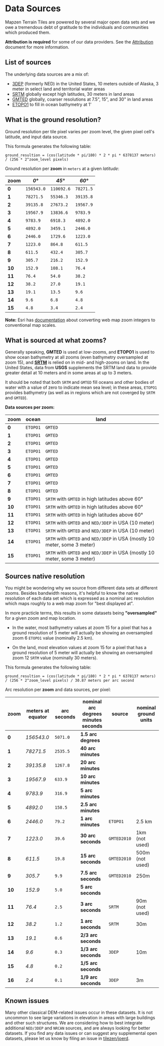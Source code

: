 # Data Sources

Mapzen Terrain Tiles are powered by several major open data sets and we owe a tremendous debt of gratitude to the individuals and communities which produced them.

**Attribution is required** for some of our data providers. See the [Attribution](attribution.md) document for more information.

## List of sources

The underlying data sources are a mix of:

- [3DEP](http://nationalmap.gov/elevation.html) (formerly NED) in the United States, 10 meters outside of Alaska, 3 meter in select land and territorial water areas
- [SRTM](https://lta.cr.usgs.gov/SRTM) globally except high latitudes, 30 meters in land areas
- [GMTED](http://topotools.cr.usgs.gov/gmted_viewer/) globally, coarser resolutions at 7.5", 15", and 30" in land areas
- [ETOPO1](https://www.ngdc.noaa.gov/mgg/global/global.html) to fill in ocean bathymetry at 1'


## What is the ground resolution?

Ground resolution per tile pixel varies per zoom level, the given pixel cell's latitude, and input data source.

This formula generates the following table:

`ground_resultion = (cos(latitude * pi/180) * 2 * pi * 6378137 meters) / (256 * 2^zoom_level pixels)`

Ground resolution per **zoom** in `meters` at a given _latitude_:

zoom   | _0°_       | _45°_      | _60°_
------ | ---------- | ---------- | ---------
**0**  | `156543.0` | `110692.6` | `78271.5`
**1**  | `78271.5`  | `55346.3`  | `39135.8`
**2**  | `39135.8`  | `27673.2`  | `19567.9`
**3**  | `19567.9`  | `13836.6`  | `9783.9`
**4**  | `9783.9`   | `6918.3`   | `4892.0`
**5**  | `4892.0`   | `3459.1`   | `2446.0`
**6**  | `2446.0`   | `1729.6`   | `1223.0`
**7**  | `1223.0`   | `864.8`    | `611.5`
**8**  | `611.5`    | `432.4`    | `305.7`
**9**  | `305.7`    | `216.2`    | `152.9`
**10** | `152.9`    | `108.1`    | `76.4`
**11** | `76.4`     | `54.0`     | `38.2`
**12** | `38.2`     | `27.0`     | `19.1`
**13** | `19.1`     | `13.5`     | `9.6`
**14** | `9.6`      | `6.8`      | `4.8`
**15** | `4.8`      | `3.4`      | `2.4`

**Note:** Esri has  [documentation](https://blogs.esri.com/esri/arcgis/2009/03/19/how-can-you-tell-what-map-scales-are-shown-for-online-maps/) about converting web map zoom integers to conventional map scales.

## What is sourced at what zooms?

Generally speaking, **GMTED** is used at low-zooms, and **ETOPO1** is used to show ocean bathymetry at all zooms (even bathymetry oversampled at zoom 15), and **[SRTM](http://www2.jpl.nasa.gov/srtm/)** is relied on in mid- and high-zooms on land. In the United States, data from **USGS** supplements the SRTM land data to provide greater detail at 10 meters and in some areas at up to 3 meters.

It should be noted that both `SRTM` and `GMTED` fill oceans and other bodies of water with a value of zero to indicate mean sea level; in these areas, `ETOPO1` provides bathymetry (as well as in regions which are not coverged by `SRTM` and `GMTED`).

**Data sources per zoom:**

zoom   | ocean    | land
------ | -------- | -------
**0**  | `ETOPO1` | `GMTED`
**1**  | `ETOPO1` | `GMTED`
**2**  | `ETOPO1` | `GMTED`
**3**  | `ETOPO1` | `GMTED`
**4**  | `ETOPO1` | `GMTED`
**5**  | `ETOPO1` | `GMTED`
**6**  | `ETOPO1` | `GMTED`
**7**  | `ETOPO1` | `GMTED`
**8**  | `ETOPO1` | `GMTED`
**9**  | `ETOPO1` | `SRTM` with `GMTED` in high latitudes above 60°
**10** | `ETOPO1` | `SRTM` with `GMTED` in high latitudes above 60°
**11** | `ETOPO1` | `SRTM` with `GMTED` in high latitudes above 60°
**12** | `ETOPO1` | `SRTM` with `GMTED` and `NED/3DEP` in USA (10 meter)
**13** | `ETOPO1` | `SRTM` with `GMTED` and `NED/3DEP` in USA (10 meter)
**14** | `ETOPO1` | `SRTM` with `GMTED` and `NED/3DEP` in USA (mostly 10 meter, some 3 meter)
**15** | `ETOPO1` | `SRTM` with `GMTED` and `NED/3DEP` in USA (mostly 10 meter, some 3 meter)

## Sources native resolution

You might be wondering why we source from different data sets at different zooms. Besides bandwidth reasons, it's helpful to know the native resolution of each data set which is expressed as a nominal arc resolution which maps roughly to a web map zoom for "best displayed at".

In more practicle terms, this results in some datasets being **"oversampled"** for a given zoom and map location.

* In the water, most bathymetry values at zoom 15 for a pixel that has a ground resolution of 5 meter will actually be showing an oversampled zoom 6 `ETOPO1` value (nominally 2.5 km).

* On the land, most elevation values at zoom 15 for a pixel that has a ground resolution of 5 meter will actually be showing an oversampled zoom 12 `SRTM` value (nominally 30 meters).

This formula generates the following table:

`ground_resultion = (cos(latitude * pi/180) * 2 * pi * 6378137 meters) / (256 * 2^zoom_level pixels) / 30.87 meters per arc second`

Arc resolution per **zoom** and data sources, per pixel:

zoom   | meters at equator     | arc seconds     | nominal arc degrees minutes seconds            | source      | nominal ground units
-----  | ---------- | -------- | ------------------- | --------    | --------------------
**0**  | _156543.0_ | `5071.0` | **1.5 arc degrees**  |             |
**1**  | _78271.5_  | `2535.5` | **40 arc minutes**   |             |
**2**  | _39135.8_  | `1267.8` | **20 arc minutes**   |             |
**3**  | _19567.9_  | `633.9`  | **10 arc minutes**   |             |
**4**  | _9783.9_   | `316.9`  | **5 arc minutes**    |             |
**5**  | _4892.0_   | `158.5`  | **2.5 arc minutes**  |             |
**6**  | _2446.0_   | `79.2`   | **1 arc minutes**    | `ETOPO1`    | 2.5 km
**7**  | _1223.0_   | `39.6`   | **30 arc seconds**   | `GMTED2010` | 1km  (not used)
**8**  | _611.5_    | `19.8`   | **15  arc seconds**  | `GMTED2010` | 500m (not used)
**9**  | _305.7_    | `9.9`    | **7.5  arc seconds** | `GMTED2010` | 250m
**10** | _152.9_    | `5.0`    | **5 arc seconds**    |             |
**11** | _76.4_     | `2.5`    | **3 arc seconds**    | `SRTM`      | 90m (not used)
**12** | _38.2_     | `1.2`    | **1 arc seconds**    | `SRTM`      | 30m
**13** | _19.1_     | `0.6`    | **2/3 arc seconds**  |             |
**14** | _9.6_      | `0.3`    | **1/3 arc seconds**  | `3DEP`      | 10m
**15** | _4.8_      | `0.2`    | **1/5 arc seconds**  |             |
**16** | _2.4_      | `0.1`    | **1/9 arc seconds**  | `3DEP`      | 3m

## Known issues

Many other classical DEM-related issues occur in these datasets. It is not uncommon to see large variations in elevation in areas with large buildings and other such structures. We are considering how to best integrate additional `NED/3DEP` and `NRCAN` sources, and are always looking for better datasets. If you find any data issues or can suggest any supplemental open datasets, please let us know by filing an issue in [tilezen/joerd](https://github.com/tilezen/joerd/issues/new).

